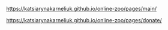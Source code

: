 https://katsiarynakarneliuk.github.io/online-zoo/pages/main/

https://katsiarynakarneliuk.github.io/online-zoo/pages/donate/
